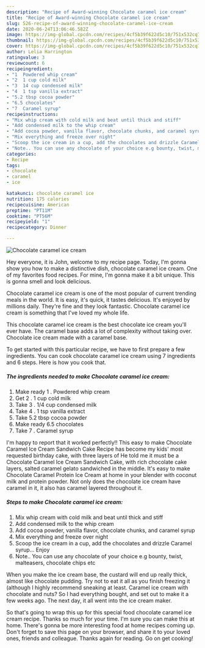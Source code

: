 ```yaml
---
description: "Recipe of Award-winning Chocolate caramel ice cream"
title: "Recipe of Award-winning Chocolate caramel ice cream"
slug: 526-recipe-of-award-winning-chocolate-caramel-ice-cream
date: 2020-06-24T13:06:46.582Z
image: https://img-global.cpcdn.com/recipes/4cf5b39f622d5c10/751x532cq70/chocolate-caramel-ice-cream-recipe-main-photo.jpg
thumbnail: https://img-global.cpcdn.com/recipes/4cf5b39f622d5c10/751x532cq70/chocolate-caramel-ice-cream-recipe-main-photo.jpg
cover: https://img-global.cpcdn.com/recipes/4cf5b39f622d5c10/751x532cq70/chocolate-caramel-ice-cream-recipe-main-photo.jpg
author: Lelia Harrington
ratingvalue: 3
reviewcount: 6
recipeingredient:
- "1  Powdered whip cream"
- "2  1 cup cold milk"
- "3  14 cup condensed milk"
- "4  1 tsp vanilla extract"
- "5.2 tbsp cocoa powder"
- "6.5 chocolates"
- "7  Caramel syrup"
recipeinstructions:
- "Mix whip cream with cold milk and beat until thick and stiff"
- "Add condensed milk to the whip cream"
- "Add cocoa powder, vanilla flavor, chocolate chunks, and caramel syrup"
- "Mix everything and freeze over night"
- "Scoop the ice cream in a cup, add the chocolates and drizzle Caramel syrup... Enjoy"
- "Note.. You can use any chocolate of your choice e.g bounty, twist, malteasers, chocolate chips etc"
categories:
- Recipe
tags:
- chocolate
- caramel
- ice

katakunci: chocolate caramel ice 
nutrition: 175 calories
recipecuisine: American
preptime: "PT11M"
cooktime: "PT56M"
recipeyield: "1"
recipecategory: Dinner

---
```



![Chocolate caramel ice cream](https://img-global.cpcdn.com/recipes/4cf5b39f622d5c10/751x532cq70/chocolate-caramel-ice-cream-recipe-main-photo.jpg)

Hey everyone, it is John, welcome to my recipe page. Today, I'm gonna show you how to make a distinctive dish, chocolate caramel ice cream. One of my favorites food recipes. For mine, I'm gonna make it a bit unique. This is gonna smell and look delicious.

Chocolate caramel ice cream is one of the most popular of current trending meals in the world. It is easy, it's quick, it tastes delicious. It's enjoyed by millions daily. They're fine and they look fantastic. Chocolate caramel ice cream is something that I've loved my whole life.

This chocolate caramel ice cream is the best chocolate ice cream you&#39;ll ever have. The caramel base adds a lot of complexity without taking over. Chocolate ice cream made with a caramel base.


To get started with this particular recipe, we have to first prepare a few ingredients. You can cook chocolate caramel ice cream using 7 ingredients and 6 steps. Here is how you cook that.

<!--inarticleads1-->

##### The ingredients needed to make Chocolate caramel ice cream:

1. Make ready 1 . Powdered whip cream
1. Get 2 . 1 cup cold milk
1. Take 3 . 1/4 cup condensed milk
1. Take 4 . 1 tsp vanilla extract
1. Take 5.2 tbsp cocoa powder
1. Make ready 6.5 chocolates
1. Take 7 . Caramel syrup


I&#39;m happy to report that it worked perfectly!! This easy to make Chocolate Caramel Ice Cream Sandwich Cake Recipe has become my kids&#39; most requested birthday cake, with three layers of He told me it must be a Chocolate Caramel Ice Cream Sandwich Cake, with rich chocolate cake layers, salted caramel gelato sandwiched in the middle. It&#39;s easy to make Chocolate Caramel Protein Ice Cream at home in your blender with coconut milk and protein powder. Not only does the chocolate ice cream have caramel in it, it also has caramel layered throughout it. 

<!--inarticleads2-->

##### Steps to make Chocolate caramel ice cream:

1. Mix whip cream with cold milk and beat until thick and stiff
1. Add condensed milk to the whip cream
1. Add cocoa powder, vanilla flavor, chocolate chunks, and caramel syrup
1. Mix everything and freeze over night
1. Scoop the ice cream in a cup, add the chocolates and drizzle Caramel syrup... Enjoy
1. Note.. You can use any chocolate of your choice e.g bounty, twist, malteasers, chocolate chips etc


When you make the ice cream base, the custard will end up really thick, almost like chocolate pudding. Try not to eat it all as you finish freezing it (although I highly recommend sneaking at least. Caramel ice cream with chocolate and nuts? So I had everything bought, and set out to make it a few weeks ago. The next day, it all went into the ice cream maker. 

So that's going to wrap this up for this special food chocolate caramel ice cream recipe. Thanks so much for your time. I'm sure you can make this at home. There's gonna be more interesting food at home recipes coming up. Don't forget to save this page on your browser, and share it to your loved ones, friends and colleague. Thanks again for reading. Go on get cooking!
